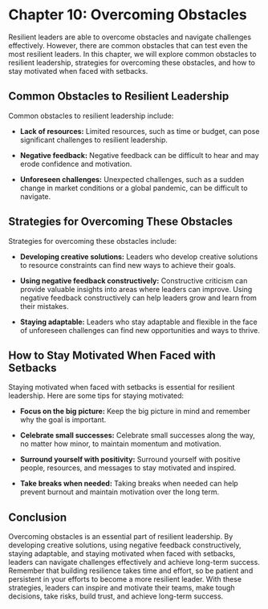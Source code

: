 Chapter 10: Overcoming Obstacles
================================

Resilient leaders are able to overcome obstacles and navigate challenges effectively. However, there are common obstacles that can test even the most resilient leaders. In this chapter, we will explore common obstacles to resilient leadership, strategies for overcoming these obstacles, and how to stay motivated when faced with setbacks.

Common Obstacles to Resilient Leadership
----------------------------------------

Common obstacles to resilient leadership include:

* **Lack of resources:** Limited resources, such as time or budget, can pose significant challenges to resilient leadership.

* **Negative feedback:** Negative feedback can be difficult to hear and may erode confidence and motivation.

* **Unforeseen challenges:** Unexpected challenges, such as a sudden change in market conditions or a global pandemic, can be difficult to navigate.

Strategies for Overcoming These Obstacles
-----------------------------------------

Strategies for overcoming these obstacles include:

* **Developing creative solutions:** Leaders who develop creative solutions to resource constraints can find new ways to achieve their goals.

* **Using negative feedback constructively:** Constructive criticism can provide valuable insights into areas where leaders can improve. Using negative feedback constructively can help leaders grow and learn from their mistakes.

* **Staying adaptable:** Leaders who stay adaptable and flexible in the face of unforeseen challenges can find new opportunities and ways to thrive.

How to Stay Motivated When Faced with Setbacks
----------------------------------------------

Staying motivated when faced with setbacks is essential for resilient leadership. Here are some tips for staying motivated:

* **Focus on the big picture:** Keep the big picture in mind and remember why the goal is important.

* **Celebrate small successes:** Celebrate small successes along the way, no matter how minor, to maintain momentum and motivation.

* **Surround yourself with positivity:** Surround yourself with positive people, resources, and messages to stay motivated and inspired.

* **Take breaks when needed:** Taking breaks when needed can help prevent burnout and maintain motivation over the long term.

Conclusion
----------

Overcoming obstacles is an essential part of resilient leadership. By developing creative solutions, using negative feedback constructively, staying adaptable, and staying motivated when faced with setbacks, leaders can navigate challenges effectively and achieve long-term success. Remember that building resilience takes time and effort, so be patient and persistent in your efforts to become a more resilient leader. With these strategies, leaders can inspire and motivate their teams, make tough decisions, take risks, build trust, and achieve long-term success.
